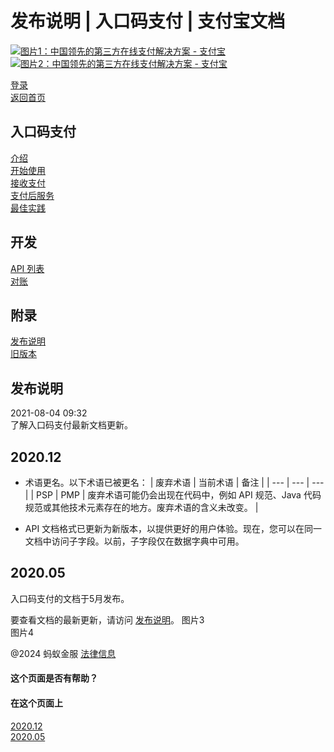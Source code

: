 发布说明 | 入口码支付 | 支付宝文档
===============

[![图片1：中国领先的第三方在线支付解决方案 - 支付宝](https://ac.alipay.com/storage/2024/3/26/d66c43c0-440d-4c97-9976-f2028a2c8c5e.svg) ![图片2：中国领先的第三方在线支付解决方案 - 支付宝](https://ac.alipay.com/storage/2024/3/26/a48bd336-aea0-4f16-bf83-616eacbb4434.svg)](/docs/)

[登录](https://global.alipay.com/ilogin/account_login.htm?goto=https%3A%2F%2Fglobal.alipay.com%2Fdocs%2Fac%2Fams_ec%2Freleasenotes)  
[返回首页](../../)

入口码支付
----------

[介绍](/docs/ac/ams_ec/introduction)  
[开始使用](/docs/ac/ams_ec/start)  
[接收支付](/docs/ac/ams_ec/acceptpayment)  
[支付后服务](/docs/ac/ams_ec/postpayment)  
[最佳实践](/docs/ac/ams_ec/bp)

开发
----

[API 列表](/docs/ac/ams_ec/apilist)  
[对账](/docs/ac/ams_ec/reconcile)

附录
----

[发布说明](/docs/ac/ams_ec/releasenotes)  
[旧版本](/docs/ac/ams_ec/cvgicc)

发布说明
---------

2021-08-04 09:32  
了解入口码支付最新文档更新。

2020.12
-------

  * 术语更名。以下术语已被更名：
    | 废弃术语 | 当前术语 | 备注 |
    | --- | --- | --- |
    | PSP | PMP | 废弃术语可能仍会出现在代码中，例如 API 规范、Java 代码规范或其他技术元素存在的地方。废弃术语的含义未改变。 |

  * API 文档格式已更新为新版本，以提供更好的用户体验。现在，您可以在同一文档中访问子字段。以前，子字段仅在数据字典中可用。

2020.05
-------

入口码支付的文档于5月发布。

要查看文档的最新更新，请访问 [发布说明](https://global.alipay.com/docs/releasenotes)。
图片3  
图片4  

@2024 蚂蚁金服 [法律信息](https://global.alipay.com/docs/ac/platform/membership)  

#### 这个页面是否有帮助？  

#### 在这个页面上  
[2020.12](#Ic8jD "2020.12")  
[2020.05](#7NFSO "2020.05")